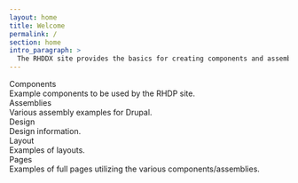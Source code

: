 ```yaml
---
layout: home
title: Welcome
permalink: /
section: home
intro_paragraph: >
  The RHDDX site provides the basics for creating components and assemblies for the Red Hat Developer site.
---
```


<div class="pf-l-gallery pf-m-gutter">
  <div class="pf-l-gallery__item">
    <div class="pf-c-card">
      <div class="pf-c-card__header">Components</div>
      <div class="pf-c-card__body">
        Example components to be used by the RHDP site.
      </div>
    </div>
  </div>
  <div class="pf-l-gallery__item">
    <div class="pf-c-card">
      <div class="pf-c-card__header">Assemblies</div>
      <div class="pf-c-card__body">
        Various assembly examples for Drupal.
      </div>
    </div>
  </div>
  <div class="pf-l-gallery__item">
    <div class="pf-c-card">
      <div class="pf-c-card__header">Design</div>
      <div class="pf-c-card__body">
        Design information.
      </div>
    </div>
  </div>
  <div class="pf-l-gallery__item">
    <div class="pf-c-card">
      <div class="pf-c-card__header">Layout</div>
      <div class="pf-c-card__body">
        Examples of layouts.
      </div>
    </div>
  </div>
  <div class="pf-l-gallery__item">
    <div class="pf-c-card">
      <div class="pf-c-card__header">Pages</div>
      <div class="pf-c-card__body">
        Examples of full pages utilizing the various components/assemblies.
      </div>
    </div>
  </div>
</div>
